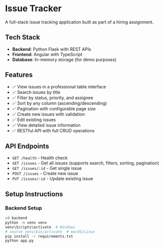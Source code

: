 # Issue Tracker

A full-stack issue tracking application built as part of a hiring assignment.

## Tech Stack
- **Backend**: Python Flask with REST APIs
- **Frontend**: Angular with TypeScript
- **Database**: In-memory storage (for demo purposes)

## Features
- ✅ View issues in a professional table interface
- ✅ Search issues by title
- ✅ Filter by status, priority, and assignee  
- ✅ Sort by any column (ascending/descending)
- ✅ Pagination with configurable page size
- ✅ Create new issues with validation
- ✅ Edit existing issues
- ✅ View detailed issue information
- ✅ RESTful API with full CRUD operations

## API Endpoints
- `GET /health` - Health check
- `GET /issues` - Get all issues (supports search, filters, sorting, pagination)
- `GET /issues/:id` - Get single issue
- `POST /issues` - Create new issue
- `PUT /issues/:id` - Update existing issue

## Setup Instructions

### Backend Setup
```bash
cd backend
python -m venv venv
venv\Scripts\activate  # Windows
# source venv/bin/activate  # macOS/Linux
pip install -r requirements.txt
python app.py